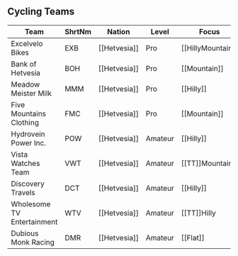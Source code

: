 ## Cycling Teams

| Team | ShrtNm | Nation | Level | Focus |
|-------|-------|---------|-------|-----|
| Excelvelo Bikes | EXB | [[Hetvesia]] | Pro | [[HillyMountain]]
| Bank of Hetvesia | BOH | [[Hetvesia]] | Pro | [[Mountain]]
| Meadow Meister Milk | MMM | [[Hetvesia]] | Pro | [[Hilly]]
| Five Mountains Clothing | FMC | [[Hetvesia]] | Pro | [[Mountain]]
| Hydrovein Power Inc. | POW | [[Hetvesia]] | Amateur | [[Hilly]]
| Vista Watches Team | VWT | [[Hetvesia]] | Amateur | [[TT]]Mountain
| Discovery Travels | DCT | [[Hetvesia]] | Amateur | [[Hilly]]
| Wholesome TV Entertainment | WTV | [[Hetvesia]] | Amateur | [[TT]]Hilly
| Dubious Monk Racing | DMR | [[Hetvesia]] | Amateur | [[Flat]]

